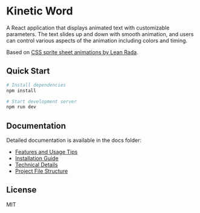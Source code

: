 # Kinetic Word

A React application that displays animated text with customizable parameters. The text slides up and down with smooth animation, and users can control various aspects of the animation including colors and timing.

Based on [CSS sprite sheet animations by Lean Rada](https://leanrada.com/notes/css-sprite-sheets/).

<!-- Create your own demo GIF and place it in docs/images/kinetic-word-demo.gif -->
<!-- ![Kinetic Word Demo](docs/images/kinetic-word-demo.gif) -->

## Quick Start

```bash
# Install dependencies
npm install

# Start development server
npm run dev
```

## Documentation

Detailed documentation is available in the docs folder:

- [Features and Usage Tips](docs/features.md)
- [Installation Guide](docs/installation.md)
- [Technical Details](docs/technical-details.md)
- [Project File Structure](docs/file-structure.md)

## License

MIT
